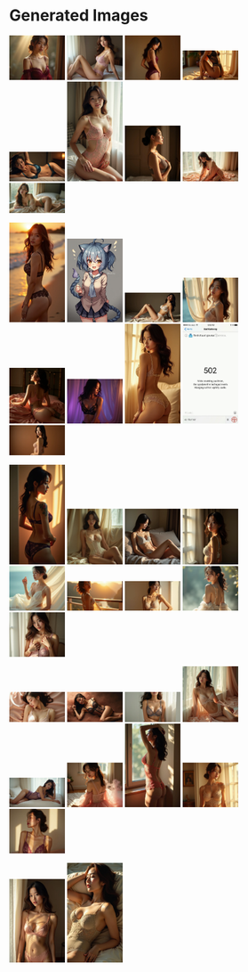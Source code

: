 # Generated Images



<img src="2025_07_23_01.webp" width="100"/> <img src="2025_07_23_02.webp" width="100"/> <img src="2025_07_23_03.webp" width="100"/> <img src="2025_07_23_04.webp" width="100"/> <img src="2025_07_23_05.webp" width="100"/> <img src="2025_07_23_06.webp" width="100"/> <img src="2025_07_23_07.webp" width="100"/> <img src="2025_07_23_08.webp" width="100"/> <img src="2025_07_23_09.webp" width="100"/>

<img src="2025_07_23_10.webp" width="100"/> <img src="2025_07_23_11.webp" width="100"/> <img src="2025_07_23_12.webp" width="100"/> <img src="2025_07_23_13.webp" width="100"/> <img src="2025_07_23_14.webp" width="100"/> <img src="2025_07_23_15.webp" width="100"/> <img src="2025_07_23_16.webp" width="100"/> <img src="2025_07_23_17.webp" width="100"/> <img src="2025_07_23_18.webp" width="100"/>

<img src="2025_07_23_19.webp" width="100"/> <img src="2025_07_23_20.webp" width="100"/> <img src="2025_07_23_21.webp" width="100"/> <img src="2025_07_23_22.webp" width="100"/> <img src="2025_07_23_23.webp" width="100"/> <img src="2025_07_23_24.webp" width="100"/> <img src="2025_07_23_25.webp" width="100"/> <img src="2025_07_23_26.webp" width="100"/> <img src="2025_07_23_27.webp" width="100"/>

<img src="2025_07_23_28.webp" width="100"/> <img src="2025_07_23_29.webp" width="100"/> <img src="2025_07_23_30.webp" width="100"/> <img src="2025_07_23_31.webp" width="100"/> <img src="2025_07_23_32.webp" width="100"/> <img src="2025_07_23_33.webp" width="100"/> <img src="2025_07_23_34.webp" width="100"/> <img src="2025_07_23_35.webp" width="100"/> <img src="2025_07_23_36.webp" width="100"/>

<img src="2025_07_23_37.webp" width="100"/> <img src="2025_07_23_38.webp" width="100"/>